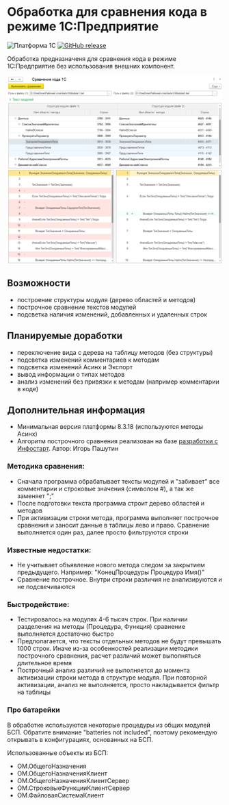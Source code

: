 # Обработка для сравнения кода в режиме 1С:Предприятие

![Платформа 1С](https://img.shields.io/badge/1с_platform-8.3.20.1838-yellow.svg)
[![GitHub release](https://img.shields.io/github/release/vandalsvq/1c_code_diff.svg)](https://github.com/vandalsvq/1c_code_diff/releases)

Обработка предназначеня для сравнения кода в режиме 1С:Предприятие без использования внешних компонент.

![Главное окно](imgs/main.png)

## Возможности

* построение структуры модуля (дерево областей и методов)
* построчное сравнение текстов модулей
* подсветка наличия изменений, добавленных и удаленных строк

## Планируемые доработки 

* переключение вида с дерева на таблицу методов (без структуры)
* подсветка изменений комментариев к методам
* подсветка изменений Асинх и Экспорт
* вывод информации о типах методов
* анализ изменений без привязки к методам (например комментарии в коде)

## Дополнительная информация

* Минимальная версия платформы 8.3.18 (используются методы Асинх)
* Алгоритм построчного сравнения реализован на базе [разработки с Инфостарт](https://infostart.ru/public/581384/). Автор: Игорь Пашутин

### Методика сравнения:
* Сначала программа обрабатывает тексты модулей и "забивает" все комментарии и строковые значения (символом #), а так же заменяет ";"
* После подготовки текста программа строит дерево областей и методов
* При активизации строки метода, программа выполняет построчное сравнения и заносит данные в таблицы лево и право. Сравнение выполняется один раз, далее просто фильтруются строки

### Известные недостатки:
* Не учитывает объявление нового метода следом за закрытием предыдущего. Например: "КонецПроцедуры Процедура Имя()"
* Сравнение построчное. Внутри строки различия не анализируются и не подсвечиваются

### Быстродействие:
* Тестировалось на модулях 4-6 тысяч строк. При наличии разделения на методы (Процедура, Функция) сравнение выполняется достаточно быстро
* Предполагается, что тексты отдельных методов не будут превышать 1000 строк. Иначе из-за особенностей реализации методики построчного сравнения, расчет различий может выполняться длительное время
* Построчный анализ различий не выполняется до момента активизации строки метода в структуре модуля. При повторной активизации, анализ не выполняется, просто накладывается фильтр на таблицы

### Про батарейки
В обработке используются некоторые процедуры из общих модулей БСП. Обратите внимание "batteries not included", поэтому рекомендую открывать в конфигурациях, основанных на БСП.

Использованные объекты из БСП:
* ОМ.ОбщегоНазначения
* ОМ.ОбщегоНазначенияКлиент
* ОМ.ОбщегоНазначенияКлиентСервер
* ОМ.СтроковыеФункцииКлиентСервер
* ОМ.ФайловаяСистемаКлиент